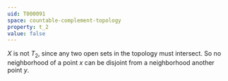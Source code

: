 ```yaml
---
uid: T000091
space: countable-complement-topology
property: t_2
value: false
---
```

$X$ is not $T_2$, since any two open sets in the topology must intersect.  So no neighborhood of a point $x$ can be disjoint from a neighborhood another point $y$.

